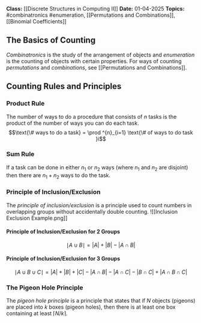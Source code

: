 **Class:** [[Discrete Structures in Computing II]]
**Date:** 01-04-2025
**Topics:** #combinatronics #enumeration, [[Permutations and Combinations]], [[Binomial Coefficients]]

## The Basics of Counting
*Combinatronics* is the study of the arrangement of objects and *enumeration* is the counting of objects with certain properties. For ways of counting *permutations* and *combinations*, see [[Permutations and Combinations]].

## Counting Rules and Principles
### Product Rule
The number of ways to do a procedure that consists of $n$ tasks is the product of the number of ways you can do each task. 
$$\text{\# ways to do a task} = \prod ^{n}_{i=1} \text{\# of ways to do task }i$$
### Sum Rule
If a task can be done in either $n_1$ or $n_2$ ways (where $n_1$ and $n_2$ are disjoint) then there are $n_{1}+ n_2$ ways to do the task.

### Principle of Inclusion/Exclusion
The *principle of inclusion/exclusion* is a principle used to count numbers in overlapping groups without accidentally double counting.
![[Inclusion Exclusion Example.png]]
#### Principle of Inclusion/Exclusion for 2 Groups
$$\mid A \cup B \mid = |A| + |B| - |A \cap B|$$
#### Principle of Inclusion/Exclusion for 3 Groups
$$\mid A \cup B \cup C \mid = |A| + |B| + |C| - |A \cap B| - |A \cap C| - |B \cap C| + |A \cap B \cap C|$$

### The Pigeon Hole Principle
The *pigeon hole principle* is a principle that states that if $N$ objects (pigeons) are placed into $k$ boxes (pigeon holes), then there is at least one box containing at least $\left \lceil {N / k} \right \rceil$.
